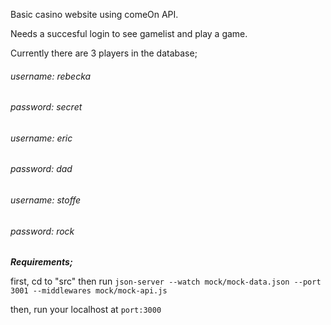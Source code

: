 Basic casino website using comeOn API.

Needs a succesful login to see gamelist and play a game.

Currently there are 3 players in the database;

###### username: rebecka

###### password: secret


###### username: eric

###### password: dad


###### username: stoffe

###### password: rock


***Requirements;***

first, cd to "src" then run
```json-server --watch mock/mock-data.json --port 3001 --middlewares mock/mock-api.js```

then, run your localhost at ```port:3000```
